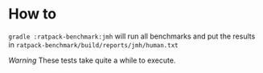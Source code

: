 # How to

```gradle :ratpack-benchmark:jmh``` will run all benchmarks and put the results in ```ratpack-benchmark/build/reports/jmh/human.txt```

*Warning* These tests take quite a while to execute.

